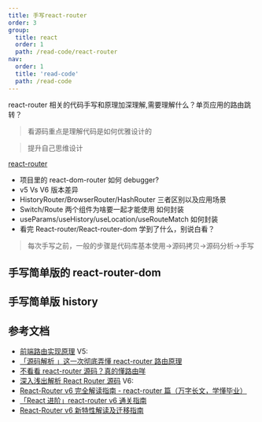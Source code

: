 ```yaml
---
title: 手写react-router
order: 3
group:
  title: react
  order: 1
  path: /read-code/react-router
nav:
  order: 1
  title: 'read-code'
  path: /read-code
---
```


react-router 相关的代码手写和原理加深理解,需要理解什么？单页应用的路由跳转？

> 看源码重点是理解代码是如何优雅设计的

> 提升自己思维设计

[react-router](https://github.com/remix-run/react-router#readme)

- 项目里的 react-dom-router 如何 debugger?
- v5 Vs V6 版本差异
- HistoryRouter/BrowserRouter/HashRouter 三者区别以及应用场景
- Switch/Route 两个组件为啥要一起才能使用 如何封装
- useParams/useHistory/useLocation/useRouteMatch 如何封装
- 看完 React-router/React-router-dom 学到了什么，别说白看？

> 每次手写之前，一般的步骤是代码库基本使用->源码拷贝->源码分析->手写

## 手写简单版的 react-router-dom

## 手写简单版 history

## 参考文档

- [前端路由实现原理](https://mp.weixin.qq.com/s/j78ycLwTFYOVFIM9er-A7Q) V5:
- [「源码解析 」这一次彻底弄懂 react-router 路由原理](https://juejin.cn/post/6886290490640039943)
- [不看看 react-router 源码？真的懂路由咩](https://juejin.cn/post/6872752069766283271)
- [深入浅出解析 React Router 源码](https://juejin.cn/post/6950248553549660191) V6:
- [React-Router v6 完全解读指南 - react-router 篇（万字长文，学懂毕业）](https://juejin.cn/post/7067436563457638413#comment)
- [「React 进阶」react-router v6 通关指南](https://juejin.cn/post/7069555976717729805)
- [React-Router v6 新特性解读及迁移指南](https://juejin.cn/post/6844904096059621389)
